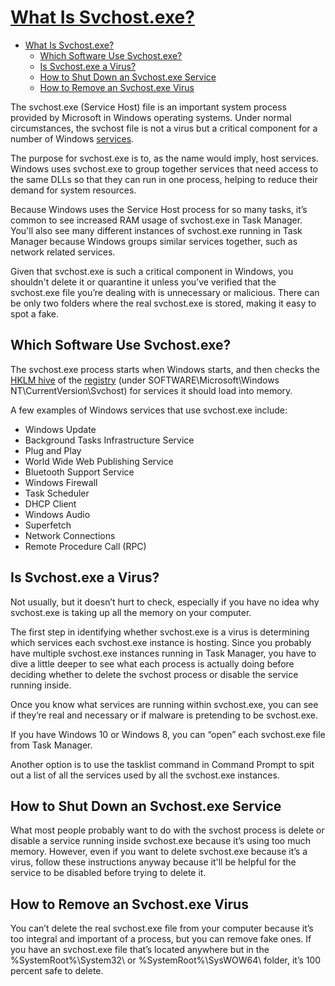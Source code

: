 # [What Is Svchost.exe?](https://www.lifewire.com/scvhost-exe-4174462)

- [What Is Svchost.exe?](#what-is-svchostexe)
  - [Which Software Use Svchost.exe?](#which-software-use-svchostexe)
  - [Is Svchost.exe a Virus?](#is-svchostexe-a-virus)
  - [How to Shut Down an Svchost.exe Service](#how-to-shut-down-an-svchostexe-service)
  - [How to Remove an Svchost.exe Virus](#how-to-remove-an-svchostexe-virus)

The svchost.exe (Service Host) file is an important system process provided by Microsoft in Windows operating systems. Under normal circumstances, the svchost file is not a virus but a critical component for a number of Windows [services](https://www.lifewire.com/what-is-a-service-4107276).

The purpose for svchost.exe is to, as the name would imply, host services. Windows uses svchost.exe to group together services that need access to the same DLLs so that they can run in one process, helping to reduce their demand for system resources.

Because Windows uses the Service Host process for so many tasks, it’s common to see increased RAM usage of svchost.exe in Task Manager. You'll also see many different instances of svchost.exe running in Task Manager because Windows groups similar services together, such as network related services.

Given that svchost.exe is such a critical component in Windows, you shouldn't delete it or quarantine it unless you’ve verified that the svchost.exe file you’re dealing with is unnecessary or malicious. There can be only two folders where the real svchost.exe is stored, making it easy to spot a fake.

## Which Software Use Svchost.exe?

The svchost.exe process starts when Windows starts, and then checks the [HKLM hive](https://www.lifewire.com/hkey-local-machine-2625902) of the [registry](https://www.lifewire.com/windows-registry-2625992) (under SOFTWARE\Microsoft\Windows NT\CurrentVersion\Svchost) for services it should load into memory.

A few examples of Windows services that use svchost.exe include:

- Windows Update
- Background Tasks Infrastructure Service
- Plug and Play
- World Wide Web Publishing Service
- Bluetooth Support Service
- Windows Firewall
- Task Scheduler
- DHCP Client
- Windows Audio
- Superfetch
- Network Connections
- Remote Procedure Call (RPC)

## Is Svchost.exe a Virus?

Not usually, but it doesn’t hurt to check, especially if you have no idea why svchost.exe is taking up all the memory on your computer.

The first step in identifying whether svchost.exe is a virus is determining which services each svchost.exe instance is hosting. Since you probably have multiple svchost.exe instances running in Task Manager, you have to dive a little deeper to see what each process is actually doing before deciding whether to delete the svchost process or disable the service running inside.

Once you know what services are running within svchost.exe, you can see if they’re real and necessary or if malware is pretending to be svchost.exe.

If you have Windows 10 or Windows 8, you can “open” each svchost.exe file from Task Manager.

Another option is to use the tasklist command in Command Prompt to spit out a list of all the services used by all the svchost.exe instances.

## How to Shut Down an Svchost.exe Service

What most people probably want to do with the svchost process is delete or disable a service running inside svchost.exe because it’s using too much memory. However, even if you want to delete svchost.exe because it’s a virus, follow these instructions anyway because it'll be helpful for the service to be disabled before trying to delete it.

## How to Remove an Svchost.exe Virus

You can’t delete the real svchost.exe file from your computer because it’s too integral and important of a process, but you can remove fake ones. If you have an svchost.exe file that’s located anywhere but in the %SystemRoot%\System32\ or %SystemRoot%\SysWOW64\ folder, it’s 100 percent safe to delete.






